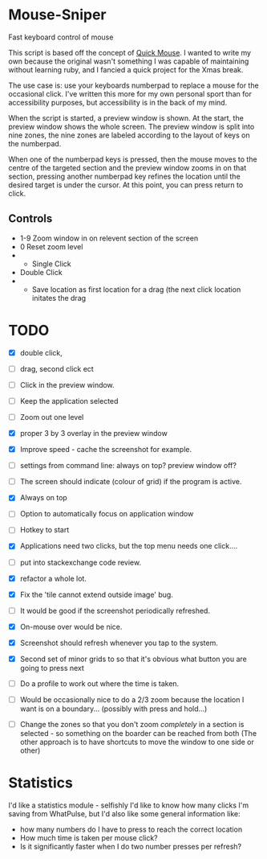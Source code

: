 # Mouse-Sniper
Fast keyboard control of mouse

This script is based off the concept of [Quick Mouse](https://github.com/trishume/QuickMouse). I wanted to write my own because the original wasn't something I was capable of maintaining without learning ruby, and I fancied a quick project for the Xmas break. 

The use case is: use your keyboards numberpad to replace a mouse for the occasional click. I've written this more for my own personal sport than for accessibility purposes, but accessibility is in the back of my mind. 

When the script is started, a preview window is shown. At the start, the preview window shows the whole screen. The preview window is split into nine zones, the nine zones are labeled according to the layout of keys on the numberpad. 

When one of the numberpad keys is pressed, then the mouse moves to the centre of the targeted section and the preview window zooms in on that section, pressing another numberpad key refines the location until the desired target is under the cursor. At this point, you can press return to click. 

## Controls
* 1-9	Zoom window in on relevent section of the screen
* 0 	Reset zoom level
* +	Single Click
* <numberpad enter> Double Click
* -	Save location as first location for a drag (the next click location initates the drag

# TODO 
 - [x]  double click, 
 - [ ]  drag, second click ect 
 - [ ]  Click in the preview window. 
 - [ ]  Keep the application selected
 - [ ]  Zoom out one level  
 - [x]  proper 3 by 3 overlay in the preview window
 - [x]  Improve speed - cache the screenshot for example. 
 - [ ]  settings from command line: always on top? preview window off? 
 - [ ]  The screen should indicate (colour of grid) if the program is active. 
 - [x]  Always on top
 - [ ]  Option to automatically focus on application window
 - [ ]  Hotkey to start
 - [x]  Applications need two clicks, but the top menu needs one click.... 
 - [ ]  put into stackexchange code review. 
 - [x]  refactor a whole lot.        
 - [x]  Fix the 'tile cannot extend outside image' bug.  
 - [ ]  It would be good if the screenshot periodically refreshed. 
 - [x]  On-mouse over would be nice. 
 - [x]  Screenshot should refresh whenever you tap to the system. 
 - [x]  Second set of minor grids to so that it's obvious what button you are going to press next 
 - [ ]  Do a profile to work out where the time is taken. 
 - [ ]  Would be occasionally nice to do a 2/3 zoom because the location I want is  on a boundary... (possibly with press and hold...) 
 - [ ]  Change the zones so that you don't zoom *completely* in a section is selected - so something on the boarder can be reached from both (The other approach is to have shortcuts to move the window to one side or other) 


# Statistics 
I'd like a statistics module - selfishly I'd like to know how many clicks I'm saving from WhatPulse, but I'd also like some general information like: 
 * how many numbers do I have to press to reach the correct location
 * How much time is taken per mouse click? 
 * Is it significantly faster when I do two number presses per refresh? 


